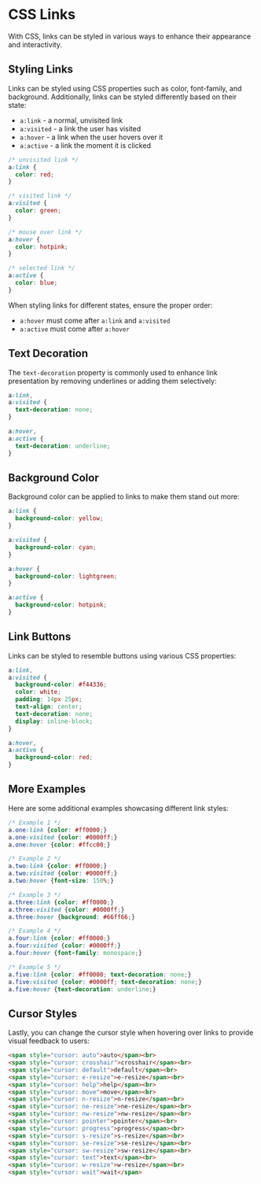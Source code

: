 # CSS Links
With CSS, links can be styled in various ways to enhance their appearance and interactivity.
## Styling Links
Links can be styled using CSS properties such as color, font-family, and background. Additionally, links can be styled differently based on their state:

- `a:link` - a normal, unvisited link
- `a:visited` - a link the user has visited
- `a:hover` - a link when the user hovers over it
- `a:active` - a link the moment it is clicked

```css
/* unvisited link */
a:link {
  color: red;
}

/* visited link */
a:visited {
  color: green;
}

/* mouse over link */
a:hover {
  color: hotpink;
}

/* selected link */
a:active {
  color: blue;
}
```

When styling links for different states, ensure the proper order:

- `a:hover` must come after `a:link` and `a:visited`
- `a:active` must come after `a:hover`

## Text Decoration

The `text-decoration` property is commonly used to enhance link presentation by removing underlines or adding them selectively:

```css
a:link,
a:visited {
  text-decoration: none;
}

a:hover,
a:active {
  text-decoration: underline;
}
```

## Background Color

Background color can be applied to links to make them stand out more:

```css
a:link {
  background-color: yellow;
}

a:visited {
  background-color: cyan;
}

a:hover {
  background-color: lightgreen;
}

a:active {
  background-color: hotpink;
}
```

## Link Buttons

Links can be styled to resemble buttons using various CSS properties:

```css
a:link,
a:visited {
  background-color: #f44336;
  color: white;
  padding: 14px 25px;
  text-align: center;
  text-decoration: none;
  display: inline-block;
}

a:hover,
a:active {
  background-color: red;
}
```

## More Examples

Here are some additional examples showcasing different link styles:

```css
/* Example 1 */
a.one:link {color: #ff0000;}
a.one:visited {color: #0000ff;}
a.one:hover {color: #ffcc00;}

/* Example 2 */
a.two:link {color: #ff0000;}
a.two:visited {color: #0000ff;}
a.two:hover {font-size: 150%;}

/* Example 3 */
a.three:link {color: #ff0000;}
a.three:visited {color: #0000ff;}
a.three:hover {background: #66ff66;}

/* Example 4 */
a.four:link {color: #ff0000;}
a.four:visited {color: #0000ff;}
a.four:hover {font-family: monospace;}

/* Example 5 */
a.five:link {color: #ff0000; text-decoration: none;}
a.five:visited {color: #0000ff; text-decoration: none;}
a.five:hover {text-decoration: underline;}
```

## Cursor Styles

Lastly, you can change the cursor style when hovering over links to provide visual feedback to users:

```html
<span style="cursor: auto">auto</span><br>
<span style="cursor: crosshair">crosshair</span><br>
<span style="cursor: default">default</span><br>
<span style="cursor: e-resize">e-resize</span><br>
<span style="cursor: help">help</span><br>
<span style="cursor: move">move</span><br>
<span style="cursor: n-resize">n-resize</span><br>
<span style="cursor: ne-resize">ne-resize</span><br>
<span style="cursor: nw-resize">nw-resize</span><br>
<span style="cursor: pointer">pointer</span><br>
<span style="cursor: progress">progress</span><br>
<span style="cursor: s-resize">s-resize</span><br>
<span style="cursor: se-resize">se-resize</span><br>
<span style="cursor: sw-resize">sw-resize</span><br>
<span style="cursor: text">text</span><br>
<span style="cursor: w-resize">w-resize</span><br>
<span style="cursor: wait">wait</span>
```


